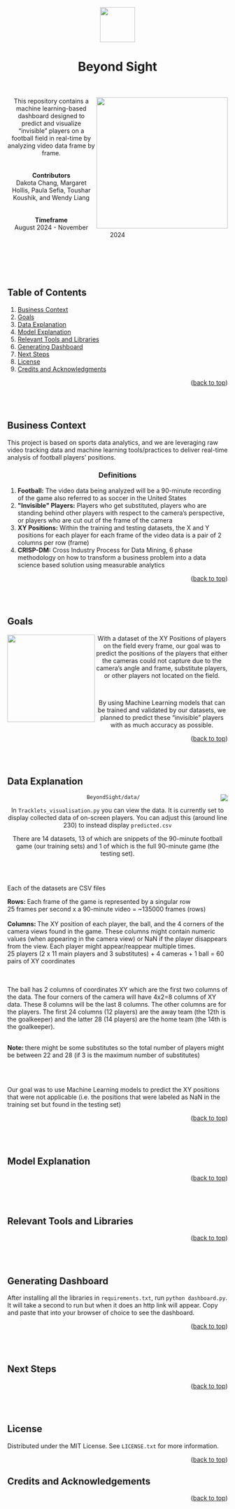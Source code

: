 <!-- HEADER -->
<div align="center">
  <!-- Source: https://tenor.com/view/football-soccer-ball-goal-golazo-gif-21897044 -->
  <img src="https://github.com/user-attachments/assets/d03a49d5-8eb5-440b-bc9d-75f4eabffde4" height=80>
  <h1>
    Beyond Sight
    <br><br>
  </h1>
</div>

<!-- DESCRIPTION -->
<img align=right src="https://github.com/user-attachments/assets/04f8bc7a-f4f5-44e5-9215-dd0752474c62" height=300>

<div align="center">
  This repository contains a machine learning-based dashboard designed to predict and visualize “invisible” players on a football field in real-time by analyzing video data frame by frame.
  <br><br><br>
  <strong>Contributors</strong>
  <br>
  Dakota Chang, Margaret Hollis, Paula Sefia, Toushar Koushik, and Wendy Liang
  <br><br><br>
  <strong>Timeframe</strong>
  <br>
  August 2024 - November 2024
</div>

<br><br><br><br>

<!-- TABLE OF CONTENTS -->
<h2>Table of Contents</h2>
<ol>
  <li><a href="#business-context">Business Context</a></li>
  <li><a href="#goals">Goals</a></li>
  <li><a href="#data-explanation">Data Explanation</a></li>
  <li><a href="#model-explanation">Model Explanation</a></li>
  <li><a href="#relevant-tools-and-libraries">Relevant Tools and Libraries</a></li>
  <li><a href="#generating-dashboard">Generating Dashboard</a></li>
  <li><a href="#next-steps">Next Steps</a></li>
  <li><a href="#license">License</a></li>
  <li><a href="#credits-and-acknowledgements">Credits and Acknowledgments</a></li>
</ol>

<p align="right">(<a href="https://github.com/NeoViews/BeyondSight/tree/main?tab=readme-ov-file#----beyond-sight------">back to top</a>)</p>

<br><br>


<!-- BUSINESS CONTEXT -->
## Business Context

This project is based on sports data analytics, and we are leveraging raw video tracking data and machine learning tools/practices to deliver real-time analysis of football players’ positions.
<br>
<h3 align=center>Definitions</h3>
<ol>
    <li><strong>Football:</strong> The video data being analyzed will be a 90-minute recording of the game also referred to as soccer in the United States</li>
    <li><strong>"Invisible" Players:</strong> Players who get substituted, players who are standing behind other players with respect to the camera’s perspective, or players who are cut out of the frame of the camera</li>
    <li><strong>XY Positions:</strong> Within the training and testing datasets, the X and Y positions for each player for each frame of the video data is a pair of 2 columns per row (frame)</li>
    <li><strong>CRISP-DM:</strong> Cross Industry Process for Data Mining, 6 phase methodology on how to transform a business problem into a data science based solution using measurable analytics</li>
  </ol>

<p align="right">(<a href="https://github.com/NeoViews/BeyondSight/tree/main?tab=readme-ov-file#----beyond-sight------">back to top</a>)</p>

<br><br>

<!-- GOALS -->
## Goals

<img align=left height=200 src="https://github.com/user-attachments/assets/a425b070-0f1e-4b8d-83c5-54a7b5a39aad">

<p align=center> With a dataset of the XY Positions of players on the field every frame, our goal was to predict the positions of the players that either the cameras could not capture due to the camera’s angle and frame, substitute players, or other players not located on the field.</p>

<br>
  
<p align=center> By using Machine Learning models that can be trained and validated by our datasets, we planned to predict these “invisible” players with as much accuracy as possible.</p>

<p align="right">(<a href="https://github.com/NeoViews/BeyondSight/tree/main?tab=readme-ov-file#----beyond-sight------">back to top</a>)</p>

<br><br>

<!-- DATA EXPLANATION -->
## Data Explanation

<img align=right src="https://github.com/user-attachments/assets/0a81614b-f00d-4981-98a8-fd69c32de85e">

<div align=center>
  
`BeyondSight/data/`

In `Tracklets_visualisation.py` you can view the data. It is currently set to display collected data of on-screen players. You can adjust this (around line 230) to instead display `predicted.csv`

There are 14 datasets, 13 of which are snippets of the 90-minute football game (our training sets) and 1 of which is the full 90-minute game (the testing set).

</div>



<br><br>

Each of the datasets are CSV files

<strong>Rows: </strong> Each frame of the game is represented by a singular row
<br>
25 frames per second x a 90-minute video = ~135000 frames (rows)
<br><br>
<strong>Columns: </strong> The XY position of each player, the ball, and the 4 corners of the camera views found in the game. These columns might contain numeric values (when appearing in the camera view) or NaN if the player disappears from the view. Each player might appear/reappear multiple times.
<br>
25 players (2 x 11 main players and 3 substitutes) + 4 cameras + 1 ball = 60 pairs of XY coordinates

<br><br>
The ball has 2 columns of coordinates XY which are the first two columns of the data. The four corners of the camera will have 4x2=8 columns of XY data. These 8 columns will be the last 8 columns. The other columns are for the players. The first 24 columns (12 players) are the away team (the 12th is the goalkeeper) and the latter 28 (14 players) are the home team (the 14th is the goalkeeper). 

<br>
<strong>Note: </strong> there might be some substitutes so the total number of players might be between 22 and 28 (if 3 is the maximum number of substitutes)

<br><br>

Our goal was to use Machine Learning models to predict the XY positions that were not applicable (i.e. the positions that were labeled as NaN in the training set but found in the testing set)

<p align="right">(<a href="https://github.com/NeoViews/BeyondSight/tree/main?tab=readme-ov-file#----beyond-sight------">back to top</a>)</p>
<br><br>

<!-- MODEL EXPLANATION -->
## Model Explanation



<p align="right">(<a href="https://github.com/NeoViews/BeyondSight/tree/main?tab=readme-ov-file#----beyond-sight------">back to top</a>)</p>
<br><br>

<!-- RELEVANT TOOLS AND LIBRARIES -->
## Relevant Tools and Libraries



<p align="right">(<a href="https://github.com/NeoViews/BeyondSight/tree/main?tab=readme-ov-file#----beyond-sight------">back to top</a>)</p>
<br><br>

<!-- GENERATING DASHBOARD -->
## Generating Dashboard

After installing all the libraries in `requirements.txt`, run `python dashboard.py`. It will take a second to run but when it does an http link will appear. Copy and paste that into your browser of choice to see the dashboard.

<p align="right">(<a href="https://github.com/NeoViews/BeyondSight/tree/main?tab=readme-ov-file#----beyond-sight------">back to top</a>)</p>
<br><br>

<!-- NEXT STEPS -->
## Next Steps



<p align="right">(<a href="https://github.com/NeoViews/BeyondSight/tree/main?tab=readme-ov-file#----beyond-sight------">back to top</a>)</p>
<br><br>

<!-- LICENSE -->
## License

Distributed under the MIT License. See `LICENSE.txt` for more information.

<p align="right">(<a href="https://github.com/NeoViews/BeyondSight/tree/main?tab=readme-ov-file#----beyond-sight------">back to top</a>)</p>


<!-- CREDITS AND ACKNOWLEDGEMENTS -->
## Credits and Acknowledgements



<p align="right">(<a href="https://github.com/NeoViews/BeyondSight/tree/main?tab=readme-ov-file#----beyond-sight------">back to top</a>)</p>
<br><br>

